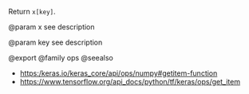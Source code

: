 Return `x[key]`.

@param x
see description

@param key
see description

@export
@family ops
@seealso
+ <https:/keras.io/keras_core/api/ops/numpy#getitem-function>
+ <https://www.tensorflow.org/api_docs/python/tf/keras/ops/get_item>
